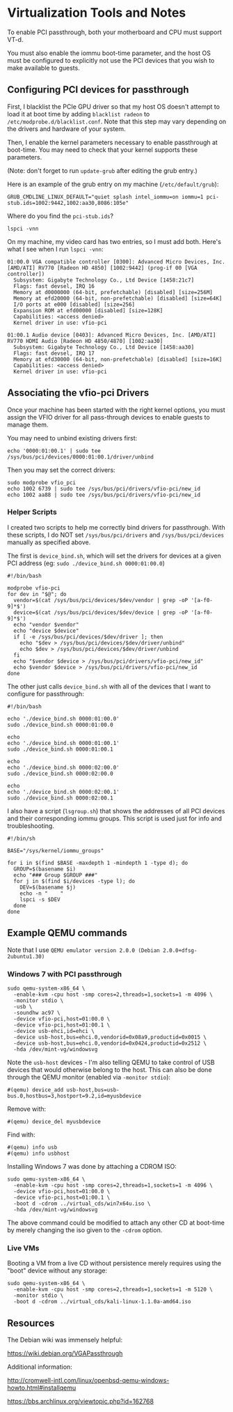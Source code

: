 # Virtualization Tools and Notes

To enable PCI passthrough, both your motherboard and CPU must support VT-d.

You must also enable the iommu boot-time parameter, and the host OS must be
configured to explicitly not use the PCI devices that you wish to make
available to guests.

## Configuring PCI devices for passthrough

First, I blacklist the PCIe GPU driver so that my host OS doesn't attempt to
load it at boot time by adding `blacklist radeon` to
`/etc/modprobe.d/blacklist.conf`. Note that this step may vary depending on
the drivers and hardware of your system.

Then, I enable the kernel parameters necessary to enable passthrough at
boot-time. You may need to check that your kernel supports these parameters.

(Note: don't forget to run `update-grub` after editing the grub entry.)

Here is an example of the grub entry on my machine (`/etc/default/grub`):

```
GRUB_CMDLINE_LINUX_DEFAULT="quiet splash intel_iommu=on iommu=1 pci-stub.ids=1002:9442,1002:aa30,8086:105e"
```

Where do you find the `pci-stub.ids`?

```
lspci -vnn
```

On my machine, my video card has two entries, so I must add both. Here's what I
see when I run `lspci -vnn`:

```
01:00.0 VGA compatible controller [0300]: Advanced Micro Devices, Inc. [AMD/ATI] RV770 [Radeon HD 4850] [1002:9442] (prog-if 00 [VGA controller])
  Subsystem: Gigabyte Technology Co., Ltd Device [1458:21c7]
  Flags: fast devsel, IRQ 16
  Memory at d0000000 (64-bit, prefetchable) [disabled] [size=256M]
  Memory at efd20000 (64-bit, non-prefetchable) [disabled] [size=64K]
  I/O ports at e000 [disabled] [size=256]
  Expansion ROM at efd00000 [disabled] [size=128K]
  Capabilities: <access denied>
  Kernel driver in use: vfio-pci

01:00.1 Audio device [0403]: Advanced Micro Devices, Inc. [AMD/ATI] RV770 HDMI Audio [Radeon HD 4850/4870] [1002:aa30]
  Subsystem: Gigabyte Technology Co., Ltd Device [1458:aa30]
  Flags: fast devsel, IRQ 17
  Memory at efd30000 (64-bit, non-prefetchable) [disabled] [size=16K]
  Capabilities: <access denied>
  Kernel driver in use: vfio-pci
```

## Associating the vfio-pci Drivers

Once your machine has been started with the right kernel options, you must
assign the VFIO driver for all pass-through devices to enable guests to manage
them.

You may need to unbind existing drivers first:

```
echo '0000:01:00.1' | sudo tee /sys/bus/pci/devices/0000:01:00.1/driver/unbind
```

Then you may set the correct drivers:

```
sudo modprobe vfio_pci
echo 1002 6739 | sudo tee /sys/bus/pci/drivers/vfio-pci/new_id
echo 1002 aa88 | sudo tee /sys/bus/pci/drivers/vfio-pci/new_id
```

### Helper Scripts

I created two scripts to help me correctly bind drivers for passthrough.
With these scripts, I do NOT set `/sys/bus/pci/drivers` and
`/sys/bus/pci/devices` manually as specified above.

The first is `device_bind.sh`, which will set the drivers for devices at a
given PCI address (eg: `sudo ./device_bind.sh 0000:01:00.0`)

```
#!/bin/bash

modprobe vfio-pci
for dev in "$@"; do
  vendor=$(cat /sys/bus/pci/devices/$dev/vendor | grep -oP '[a-f0-9]*$')
  device=$(cat /sys/bus/pci/devices/$dev/device | grep -oP '[a-f0-9]*$')
  echo "vendor $vendor"
  echo "device $device"
  if [ -e /sys/bus/pci/devices/$dev/driver ]; then
    echo "$dev > /sys/bus/pci/devices/$dev/driver/unbind"
    echo $dev > /sys/bus/pci/devices/$dev/driver/unbind
  fi
  echo "$vendor $device > /sys/bus/pci/drivers/vfio-pci/new_id"
  echo $vendor $device > /sys/bus/pci/drivers/vfio-pci/new_id
done
```

The other just calls `device_bind.sh` with all of the devices that I want to
configure for passthrough:

```
#!/bin/bash

echo './device_bind.sh 0000:01:00.0'
sudo ./device_bind.sh 0000:01:00.0

echo
echo './device_bind.sh 0000:01:00.1'
sudo ./device_bind.sh 0000:01:00.1

echo
echo './device_bind.sh 0000:02:00.0'
sudo ./device_bind.sh 0000:02:00.0

echo
echo './device_bind.sh 0000:02:00.1'
sudo ./device_bind.sh 0000:02:00.1
```

I also have a script (`lsgroup.sh`) that shows the addresses of all PCI
devices and their corresponding iommu groups. This script is used just for
info and troubleshooting.

```
#!/bin/sh

BASE="/sys/kernel/iommu_groups"

for i in $(find $BASE -maxdepth 1 -mindepth 1 -type d); do
  GROUP=$(basename $i)
  echo "### Group $GROUP ###"
  for j in $(find $i/devices -type l); do
    DEV=$(basename $j)
    echo -n "    "
    lspci -s $DEV
  done
done
```

## Example QEMU commands

Note that I use `QEMU emulator version 2.0.0 (Debian 2.0.0+dfsg-2ubuntu1.30)`

### Windows 7 with PCI passthrough

```
sudo qemu-system-x86_64 \
  -enable-kvm -cpu host -smp cores=2,threads=1,sockets=1 -m 4096 \
  -monitor stdio \
  -usb \
  -soundhw ac97 \
  -device vfio-pci,host=01:00.0 \
  -device vfio-pci,host=01:00.1 \
  -device usb-ehci,id=ehci \
  -device usb-host,bus=ehci.0,vendorid=0x08a9,productid=0x0015 \
  -device usb-host,bus=ehci.0,vendorid=0x0424,productid=0x2512 \
  -hda /dev/mint-vg/windowsvg
```

Note the `usb-host` devices - I'm also telling QEMU to take control of
USB devices that would otherwise belong to the host. This can also be
done through the QEMU monitor (enabled via `-monitor stdio`):

```
#(qemu) device_add usb-host,bus=usb-bus.0,hostbus=3,hostport=9.2,id=myusbdevice
```

Remove with:
```
#(qemu) device_del myusbdevice
```

Find with:
```
#(qemu) info usb
#(qemu) info usbhost
```

Installing Windows 7 was done by attaching a CDROM ISO:

```
sudo qemu-system-x86_64 \
  -enable-kvm -cpu host -smp cores=2,threads=1,sockets=1 -m 4096 \
  -device vfio-pci,host=01:00.0 \
  -device vfio-pci,host=01:00.1 \
  -boot d -cdrom ../virtual_cds/win7x64u.iso \
  -hda /dev/mint-vg/windowsvg
```

The above command could be modified to attach any other CD at boot-time by merely
changing the iso given to the `-cdrom` option.

### Live VMs

Booting a VM from a live CD without persistence merely requires using the "boot"
device without any storage:

```
sudo qemu-system-x86_64 \
  -enable-kvm -cpu host -smp cores=2,threads=1,sockets=1 -m 5120 \
  -monitor stdio \
  -boot d -cdrom ../virtual_cds/kali-linux-1.1.0a-amd64.iso
```

## Resources

The Debian wiki was immensely helpful:

https://wiki.debian.org/VGAPassthrough

Additional information:

http://cromwell-intl.com/linux/openbsd-qemu-windows-howto.html#installqemu

https://bbs.archlinux.org/viewtopic.php?id=162768
